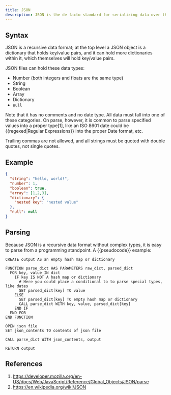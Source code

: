 ```yaml
---
title: JSON
description: JSON is the de facto standard for serializing data over the internet.
---
```


## Syntax

JSON is a recursive data format; at the top level a JSON object is a dictionary that holds key/value pairs, and it can hold more dictionaries within it, which themselves will hold key/value pairs.

JSON files can hold these data types:

* Number (both integers and floats are the same type)
* String
* Boolean
* Array
* Dictionary
* `null`

Note that it has no comments and no date type. All data must fall into one of these categories. On parse, however, it is common to parse specified values into a proper type[1], like an ISO 8601 date could be {{regexed|Regular Expressions}} into the proper Date format, etc.

Trailing commas are not allowed, and all strings must be quoted with double quotes, not single quotes.

## Example

```json
{
  "string": "hello, world!",
  "number": 1,
  "boolean": true,
  "array": [1,2,3],
  "dictionary": {
    "nested key": "nested value"
  },
  "null": null
}
```

## Parsing

Because JSON is a recursive data format without complex types, it is easy to parse from a programming standpoint. A {{pseudocode}} example:

```pseudocode
CREATE output AS an empty hash map or dictionary

FUNCTION parse_dict HAS PARAMETERS raw_dict, parsed_dict
  FOR key, value IN dict
    IF key IS NOT A hash map or dictionary
      # Here you could place a conditional to to parse special types, like dates
      SET parsed_dict[key] TO value
    ELSE
      SET parsed_dict[key] TO empty hash map or dictionary
      CALL parse_dict WITH key, value, parsed_dict[key]
    END IF
  END FOR
END FUNCTION

OPEN json file
SET json_contents TO contents of json file

CALL parse_dict WITH json_contents, output

RETURN output
```

## References

1. https://developer.mozilla.org/en-US/docs/Web/JavaScript/Reference/Global_Objects/JSON/parse
1. https://en.wikipedia.org/wiki/JSON


